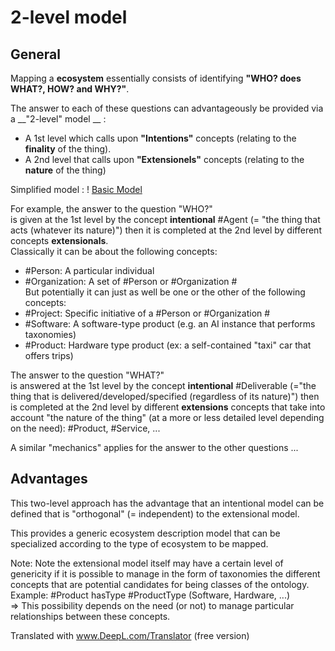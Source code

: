 2-level model
==

General
-
Mapping a __ecosystem__ essentially consists of identifying __"WHO? does WHAT?, HOW? and WHY?"__.

The answer to each of these questions can advantageously be provided via a __"2-level" model __ :
* A 1st level which calls upon __"Intentions"__ concepts (relating to the __finality__ of the thing).
* A 2nd level that calls upon __"Extensionels"__ concepts (relating to the __nature__ of the thing)

Simplified model :
! [Basic Model](https://github.com/iPlumb3r/EntangledBootstrap_Topincs/blob/master/images/BasicModel_2020-02-11.png)


For example, the answer to the question "WHO?"   
is given at the 1st level by the concept __intentional__ #Agent (= "the thing that acts (whatever its nature)")
then it is completed at the 2nd level by different concepts __extensionals__.   
Classically it can be about the following concepts:
* #Person: A particular individual   
* #Organization: A set of #Person or #Organization #   
But potentially it can just as well be one or the other of the following concepts: 
* #Project: Specific initiative of a #Person or #Organization #  
* #Software: A software-type product (e.g. an AI instance that performs taxonomies)   
* #Product: Hardware type product (ex: a self-contained "taxi" car that offers trips)   

The answer to the question "WHAT?"    
is answered at the 1st level by the concept __intentional__ #Deliverable (="the thing that is delivered/developed/specified (regardless of its nature)")
then is completed at the 2nd level by different __extensions__ concepts that take into account "the nature of the thing" (at a more or less detailed level depending on the need): #Product, #Service, ... 

A similar "mechanics" applies for the answer to the other questions ...

Advantages
-
This two-level approach has the advantage that an intentional model can be defined that is "orthogonal" (= independent) to the extensional model.

This provides a generic ecosystem description model that can be specialized according to the type of ecosystem to be mapped.

Note: Note the extensional model itself may have a certain level of genericity if it is possible to manage in the form of taxonomies the different concepts that are potential candidates for being classes of the ontology.    
Example: #Product hasType #ProductType (Software, Hardware, ...)   
=> This possibility depends on the need (or not) to manage particular relationships between these concepts.


Translated with www.DeepL.com/Translator (free version)
